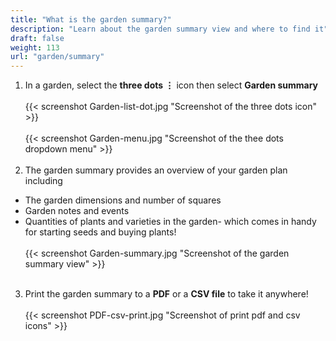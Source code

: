 ```yaml
---
title: "What is the garden summary?"
description: "Learn about the garden summary view and where to find it"
draft: false
weight: 113
url: "garden/summary"
---
```


1. In a garden, select the **three dots ⋮** icon then select **Garden summary** <br /><br />
{{< screenshot Garden-list-dot.jpg "Screenshot of the three dots icon" >}}<br /><br />
{{< screenshot Garden-menu.jpg "Screenshot of the thee dots dropdown menu" >}}<br /><br />
2. The garden summary provides an overview of your garden plan including
- The garden dimensions and number of squares
- Garden notes and events
- Quantities of plants and varieties in the garden- which comes in handy for starting seeds and buying plants!<br /><br />
{{< screenshot Garden-summary.jpg "Screenshot of the garden summary view" >}}<br /><br />


3. Print the garden summary to a **PDF** or a **CSV file** to take it anywhere!<br /><br />
{{< screenshot PDF-csv-print.jpg "Screenshot of print pdf and csv icons" >}}
